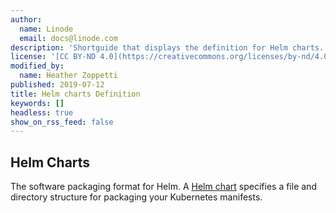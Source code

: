 ```yaml
---
author:
  name: Linode
  email: docs@linode.com
description: 'Shortguide that displays the definition for Helm charts.'
license: '[CC BY-ND 4.0](https://creativecommons.org/licenses/by-nd/4.0)'
modified_by:
  name: Heather Zoppetti
published: 2019-07-12
title: Helm charts Definition
keywords: []
headless: true
show_on_rss_feed: false
---
```


## Helm Charts

The software packaging format for Helm. A [Helm chart](https://helm.sh/docs/topics/charts/) specifies a file and directory structure for packaging your Kubernetes manifests.
